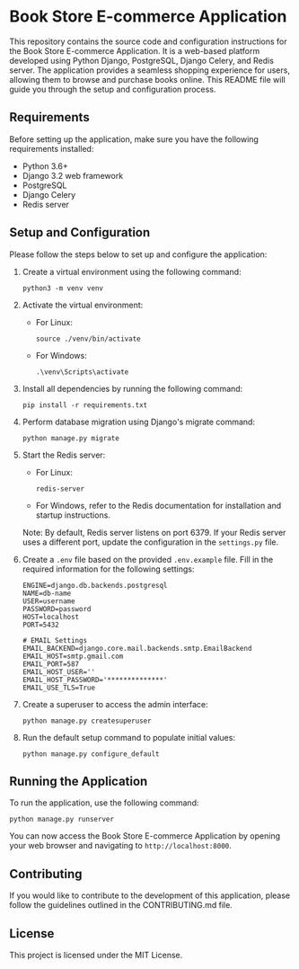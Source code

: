 # Book Store E-commerce Application

This repository contains the source code and configuration instructions for the Book Store E-commerce Application. It is a web-based platform developed using Python Django, PostgreSQL, Django Celery, and Redis server. The application provides a seamless shopping experience for users, allowing them to browse and purchase books online. This README file will guide you through the setup and configuration process.

## Requirements

Before setting up the application, make sure you have the following requirements installed:

- Python 3.6+
- Django 3.2 web framework
- PostgreSQL
- Django Celery
- Redis server

## Setup and Configuration

Please follow the steps below to set up and configure the application:

1. Create a virtual environment using the following command:
   ```
   python3 -m venv venv
   ```

2. Activate the virtual environment:
   - For Linux:
     ```
     source ./venv/bin/activate
     ```
   - For Windows:
     ```
     .\venv\Scripts\activate
     ```

3. Install all dependencies by running the following command:
   ```
   pip install -r requirements.txt
   ```

4. Perform database migration using Django's migrate command:
   ```
   python manage.py migrate
   ```

5. Start the Redis server:
   - For Linux:
     ```
     redis-server
     ```
   - For Windows, refer to the Redis documentation for installation and startup instructions.

   Note: By default, Redis server listens on port 6379. If your Redis server uses a different port, update the configuration in the `settings.py` file.

6. Create a `.env` file based on the provided `.env.example` file. Fill in the required information for the following settings:
   ```
   ENGINE=django.db.backends.postgresql
   NAME=db-name
   USER=username
   PASSWORD=password
   HOST=localhost
   PORT=5432

   # EMAIL Settings
   EMAIL_BACKEND=django.core.mail.backends.smtp.EmailBackend
   EMAIL_HOST=smtp.gmail.com
   EMAIL_PORT=587
   EMAIL_HOST_USER=''
   EMAIL_HOST_PASSWORD='**************'
   EMAIL_USE_TLS=True
   ```

7. Create a superuser to access the admin interface:
   ```
   python manage.py createsuperuser
   ```

8. Run the default setup command to populate initial values:
   ```
   python manage.py configure_default
   ```

## Running the Application

To run the application, use the following command:
```
python manage.py runserver
```

You can now access the Book Store E-commerce Application by opening your web browser and navigating to `http://localhost:8000`.

## Contributing

If you would like to contribute to the development of this application, please follow the guidelines outlined in the CONTRIBUTING.md file.

## License

This project is licensed under the MIT License.